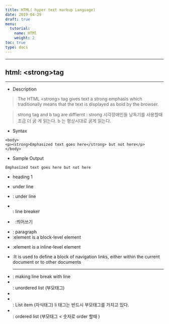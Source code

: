 ```yaml
---
title: HTML( hyper text markup Language)
date: 2019-04-29
draft: true
menu:
  tutorial:
    name: HTMl
    weight: 2
toc: true
type: docs
---
```


---
##  html: **&lt;strong&gt;tag**
---

* Description

>The HTML &lt;strong&gt; tag gives text a strong emphasis which traditionally means that the text is displayed as bold by the browser. 

>strong tag and b tag are diffiernt : 
strong 시각장애인들 낭독기를 사용할때 조금 더 굵 게 읽는다. b 는 평상시대로 굵게 읽는다.

* Syntax

```
<body>
<p><strong>Emphasized text goes here</strong> but not here</p>
</body>

```
* Sample Output

```
Emphasized text goes here but not here
```




* heading 1



* under line

* <u></u> : under line
 
* </br> : line breaker

* &nbsp;  :띄어쓰기

* <p></p> : paragraph

* <div><div> :element is a block-level element

* <span></span> :element is a inline-level element

* <nav></nav> :It is used to define a block of navigation links, either within the current document or to other documents

* <Hr/> : making line break with line

* <ul></ul>  : unordered list (부모태그)

* <li></li>  : List item (자식태그) li 태그는 반드시 부모태그를 가지고 있다. 

* <ol></ol>  : ordered list  (부모태그 < 숫자로 order 할때 )








